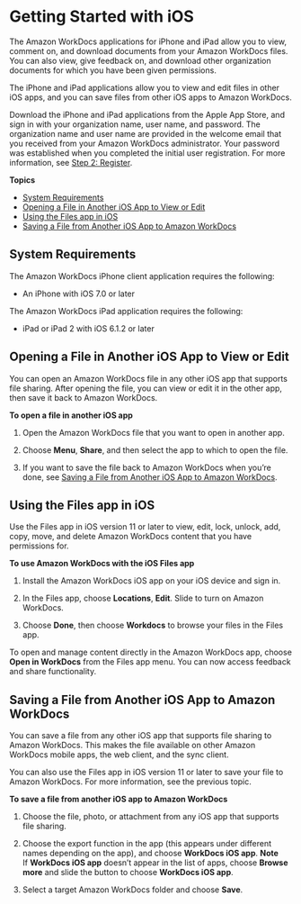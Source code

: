 # Getting Started with iOS<a name="iphone_client_help"></a>

The Amazon WorkDocs applications for iPhone and iPad allow you to view, comment on, and download documents from your Amazon WorkDocs files\. You can also view, give feedback on, and download other organization documents for which you have been given permissions\.

The iPhone and iPad applications allow you to view and edit files in other iOS apps, and you can save files from other iOS apps to Amazon WorkDocs\.

Download the iPhone and iPad applications from the Apple App Store, and sign in with your organization name, user name, and password\. The organization name and user name are provided in the welcome email that you received from your Amazon WorkDocs administrator\. Your password was established when you completed the initial user registration\. For more information, see [Step 2: Register](getting_started.md#user_registration)\. 

**Topics**
+ [System Requirements](#iphone_client_sys_reqs)
+ [Opening a File in Another iOS App to View or Edit](#iphone_opening_files)
+ [Using the Files app in iOS](#ios-files-app)
+ [Saving a File from Another iOS App to Amazon WorkDocs](#iphone_saving_files)

## System Requirements<a name="iphone_client_sys_reqs"></a>

The Amazon WorkDocs iPhone client application requires the following:
+ An iPhone with iOS 7\.0 or later

The Amazon WorkDocs iPad application requires the following:
+ iPad or iPad 2 with iOS 6\.1\.2 or later

## Opening a File in Another iOS App to View or Edit<a name="iphone_opening_files"></a>

You can open an Amazon WorkDocs file in any other iOS app that supports file sharing\. After opening the file, you can view or edit it in the other app, then save it back to Amazon WorkDocs\.

**To open a file in another iOS app**

1. Open the Amazon WorkDocs file that you want to open in another app\.

1. Choose **Menu**, **Share**, and then select the app to which to open the file\.

1. If you want to save the file back to Amazon WorkDocs when you’re done, see [Saving a File from Another iOS App to Amazon WorkDocs](#iphone_saving_files)\.

## Using the Files app in iOS<a name="ios-files-app"></a>

Use the Files app in iOS version 11 or later to view, edit, lock, unlock, add, copy, move, and delete Amazon WorkDocs content that you have permissions for\.

**To use Amazon WorkDocs with the iOS Files app**

1. Install the Amazon WorkDocs iOS app on your iOS device and sign in\.

1. In the Files app, choose **Locations**, **Edit**\. Slide to turn on Amazon WorkDocs\.

1. Choose **Done**, then choose **Workdocs** to browse your files in the Files app\.

To open and manage content directly in the Amazon WorkDocs app, choose **Open in WorkDocs** from the Files app menu\. You can now access feedback and share functionality\.

## Saving a File from Another iOS App to Amazon WorkDocs<a name="iphone_saving_files"></a>

You can save a file from any other iOS app that supports file sharing to Amazon WorkDocs\. This makes the file available on other Amazon WorkDocs mobile apps, the web client, and the sync client\.

You can also use the Files app in iOS version 11 or later to save your file to Amazon WorkDocs\. For more information, see the previous topic\.

**To save a file from another iOS app to Amazon WorkDocs**

1. Choose the file, photo, or attachment from any iOS app that supports file sharing\.

1. Choose the export function in the app \(this appears under different names depending on the app\), and choose **WorkDocs iOS app**\.
**Note**  
If **WorkDocs iOS app** doesn’t appear in the list of apps, choose **Browse more** and slide the button to choose **WorkDocs iOS app**\.

1. Select a target Amazon WorkDocs folder and choose **Save**\.